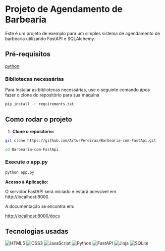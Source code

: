 # Projeto de Agendamento de Barbearia

Este é um projeto de exemplo para um simples sistema de agendamento de barbearia utilizando FastAPI e SQLAlchemy.

## Pré-requisitos

[python](https://www.python.org/downloads/)

### Bibliotecas necessárias
Para Instalar as bibliotecas necessárias, use o seguinte comando ápos fazer o clone do repositório para sua máquina

```bash
pip install -r requirements.txt
```

## Como rodar o projeto

1. **Clone o repositório:**

 ```bash
git clone https://github.com/ArturPereiraa/Barbearia-com-FastApi.git

cd Barbearia-com-FastApi
```

### Execute o app.py
```bash
python app.py
```

**Acesso à Aplicação:**

O servidor FastAPI será iniciado e estará acessível em http://localhost:8000.

A documentação se encontra em:

   [http://localhost:8000/docs](http://localhost:8000/docs)

## Tecnologias usadas

![HTML5](https://img.shields.io/badge/HTML5-E34F26?style=for-the-badge&logo=html5&logoColor=white) 	![CSS3](https://img.shields.io/badge/CSS3-1572B6?style=for-the-badge&logo=css3&logoColor=white)
![JavaScript](https://img.shields.io/badge/JavaScript-F7DF1E?style=for-the-badge&logo=javascript&logoColor=black)  ![Python](https://img.shields.io/badge/python-3670A0?style=for-the-badge&logo=python&logoColor=ffdd54)
![FastAPI](https://img.shields.io/badge/FastAPI-005571?style=for-the-badge&logo=fastapi)
![Jinja](https://img.shields.io/badge/jinja-white.svg?style=for-the-badge&logo=jinja&logoColor=black)
![SQLite](https://img.shields.io/badge/sqlite-%2307405e.svg?style=for-the-badge&logo=sqlite&logoColor=white)
